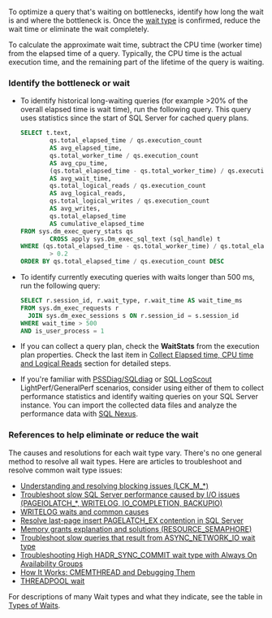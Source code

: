 To optimize a query that's waiting on bottlenecks, identify how long the wait is and where the bottleneck is. Once the [wait type](/sql/relational-databases/system-dynamic-management-views/sys-dm-os-wait-stats-transact-sql#WaitTypes) is confirmed, reduce the wait time or eliminate the wait completely.

To calculate the approximate wait time, subtract the CPU time (worker time) from the elapsed time of a query. Typically, the CPU time is the actual execution time, and the remaining part of the lifetime of the query is waiting.

### Identify the bottleneck or wait

- To identify historical long-waiting queries (for example >20% of the overall elapsed time is wait time), run the following query. This query uses statistics since the start of SQL Server for cached query plans. 

   ```sql
   SELECT t.text,
           qs.total_elapsed_time / qs.execution_count
           AS avg_elapsed_time,
           qs.total_worker_time / qs.execution_count
           AS avg_cpu_time,
           (qs.total_elapsed_time - qs.total_worker_time) / qs.execution_count
           AS avg_wait_time,
           qs.total_logical_reads / qs.execution_count
           AS avg_logical_reads,
           qs.total_logical_writes / qs.execution_count
           AS avg_writes,
           qs.total_elapsed_time
           AS cumulative_elapsed_time
   FROM sys.dm_exec_query_stats qs
           CROSS apply sys.Dm_exec_sql_text (sql_handle) t
   WHERE (qs.total_elapsed_time - qs.total_worker_time) / qs.total_elapsed_time
           > 0.2
   ORDER BY qs.total_elapsed_time / qs.execution_count DESC
   ```

- To identify currently executing queries with waits longer than 500 ms, run the following query:

   ```sql
   SELECT r.session_id, r.wait_type, r.wait_time AS wait_time_ms
   FROM sys.dm_exec_requests r 
     JOIN sys.dm_exec_sessions s ON r.session_id = s.session_id 
   WHERE wait_time > 500
   AND is_user_process = 1
   ```

- If you can collect a query plan, check the **WaitStats** from the execution plan properties. Check the last item in [Collect Elapsed time, CPU time and Logical Reads](../../performance/troubleshoot-query-perf-between-servers.md#collect-elapsed-time-cpu-time-and-logical-reads) section for detailed steps.

- If you're familiar with [PSSDiag/SQLdiag](https://github.com/microsoft/diagmanager#readme) or [SQL LogScout](https://github.com/microsoft/SQL_LogScout#readme) LightPerf/GeneralPerf scenarios, consider using either of them to collect performance statistics and identify waiting queries on your SQL Server instance. You can import the collected data files and analyze the performance data with [SQL Nexus](https://github.com/microsoft/SqlNexus).

### References to help eliminate or reduce the wait

The causes and resolutions for each wait type vary. There's no one general method to resolve all wait types. Here are articles to troubleshoot and resolve common wait type issues:

- [Understanding and resolving blocking issues (LCK_M_*)](../../performance/understand-resolve-blocking.md)
- [Troubleshoot slow SQL Server performance caused by I/O issues (PAGEIOLATCH_*, WRITELOG, IO_COMPLETION, BACKUPIO)](../../performance/troubleshoot-sql-io-performance.md)
- [WRITELOG waits and common causes](../../performance/troubleshoot-sql-io-performance.md#writelog)
- [Resolve last-page insert PAGELATCH_EX contention in SQL Server](../../performance/resolve-pagelatch-ex-contention.md)
- [Memory grants explanation and solutions (RESOURCE_SEMAPHORE)](https://techcommunity.microsoft.com/t5/sql-server-support-blog/memory-grants-the-mysterious-sql-server-memory-consumer-with/ba-p/333994)
- [Troubleshoot slow queries that result from ASYNC_NETWORK_IO wait type](../../performance/troubleshoot-query-async-network-io.md)
- [Troubleshooting High HADR_SYNC_COMMIT wait type with Always On Availability Groups](https://techcommunity.microsoft.com/t5/sql-server-blog/troubleshooting-high-hadr-sync-commit-wait-type-with-always-on/ba-p/385369)
- [How It Works: CMEMTHREAD and Debugging Them](https://techcommunity.microsoft.com/t5/sql-server-support-blog/how-it-works-cmemthread-and-debugging-them/ba-p/317488)
- [THREADPOOL wait](/sql/relational-databases/system-dynamic-management-views/sys-dm-os-wait-stats-transact-sql#threadpool)

For descriptions of many Wait types and what they indicate, see the table in [Types of Waits](/sql/relational-databases/system-dynamic-management-views/sys-dm-os-wait-stats-transact-sql#WaitTypes).

